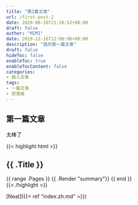 ```yaml
---
title: "第2篇文章"
url: /first-post-2
date: 2020-06-20T21:26:52+08:00
draft: false
author: "MIMI"
date: 2019-12-16T12:00:06+09:00
description: "我的第一篇文章"
draft: false
hideToc: false
enableToc: true
enableTocContent: false
categories:
- 個人文章
tags: 
- 一篇文章
- 部落格
---
```


## 第一篇文章

太棒了

{{< highlight html >}}
<section id="main">
  <div>
   <h1 id="title">{{ .Title }}</h1>
    {{ range .Pages }}
        {{ .Render "summary"}}
    {{ end }}
  </div>
</section>
{{< /highlight >}}



[Neat]({{< ref "index.zh.md" >}})